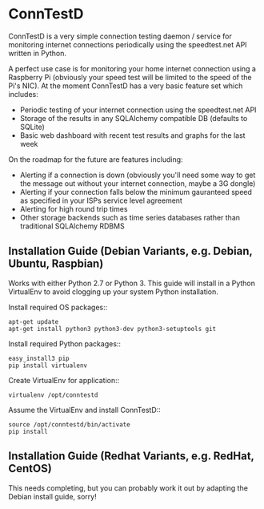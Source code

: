 # ConnTestD
ConnTestD is a very simple connection testing daemon / service for monitoring internet connections periodically using the speedtest.net API written in Python.

A perfect use case is for monitoring your home internet connection using a Raspberry Pi (obviously your speed test will be limited to the speed of the Pi's NIC).
At the moment ConnTestD has a very basic feature set which includes:

* Periodic testing of your internet connection using the speedtest.net API
* Storage of the results in any SQLAlchemy compatible DB (defaults to SQLite)
* Basic web dashboard with recent test results and graphs for the last week

On the roadmap for the future are features including:

* Alerting if a connection is down (obviously you'll need some way to get the message out without your internet connection, maybe a 3G dongle)
* Alerting if your connection falls below the minimum gauranteed speed as specified in your ISPs service level agreement
* Alerting for high round trip times
* Other storage backends such as time series databases rather than traditional SQLAlchemy RDBMS

## Installation Guide (Debian Variants, e.g. Debian, Ubuntu, Raspbian)

Works with either Python 2.7 or Python 3. This guide will install in a Python VirtualEnv to avoid clogging up your system Python installation.

Install required OS packages::

	apt-get update
	apt-get install python3 python3-dev python3-setuptools git

Install required Python packages::

	easy_install3 pip
	pip install virtualenv

Create VirtualEnv for application::

	virtualenv /opt/conntestd

Assume the VirtualEnv and install ConnTestD::

	source /opt/conntestd/bin/activate
	pip install 

## Installation Guide (Redhat Variants, e.g. RedHat, CentOS)

This needs completing, but you can probably work it out by adapting the Debian install guide, sorry!

